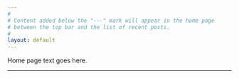 ```yaml
---
#
# Content added below the "---" mark will appear in the home page
# between the top bar and the list of recent posts.
#
layout: default
---
```


Home page text goes here.

---
